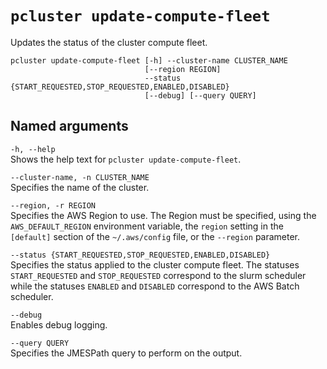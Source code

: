 # `pcluster update-compute-fleet`<a name="pcluster.update-compute-fleet-v3"></a>

Updates the status of the cluster compute fleet\.

```
pcluster update-compute-fleet [-h] --cluster-name CLUSTER_NAME
                              [--region REGION] 
                              --status {START_REQUESTED,STOP_REQUESTED,ENABLED,DISABLED}
                              [--debug] [--query QUERY]
```

## Named arguments<a name="pcluster-v3.update-compute-fleet.namedargs"></a>

`-h, --help`  
Shows the help text for `pcluster update-compute-fleet`\.

`--cluster-name, -n CLUSTER_NAME`  
Specifies the name of the cluster\.

`--region, -r REGION`  
Specifies the AWS Region to use\. The Region must be specified, using the `AWS_DEFAULT_REGION` environment variable, the `region` setting in the `[default]` section of the `~/.aws/config` file, or the `--region` parameter\.

`--status {START_REQUESTED,STOP_REQUESTED,ENABLED,DISABLED}`  
Specifies the status applied to the cluster compute fleet\. The statuses `START_REQUESTED` and `STOP_REQUESTED` correspond to the slurm scheduler while the statuses `ENABLED` and `DISABLED` correspond to the AWS Batch scheduler\.

`--debug`  
Enables debug logging\.

`--query QUERY`  
Specifies the JMESPath query to perform on the output\.